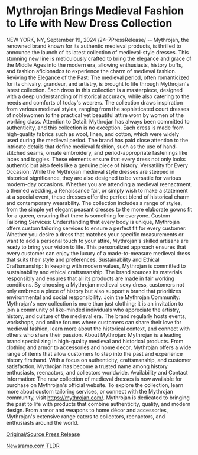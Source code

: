 # Mythrojan Brings Medieval Fashion to Life with New Dress Collection

NEW YORK, NY, September 19, 2024 /24-7PressRelease/ -- Mythrojan, the renowned brand known for its authentic medieval products, is thrilled to announce the launch of its latest collection of medieval-style dresses. This stunning new line is meticulously crafted to bring the elegance and grace of the Middle Ages into the modern era, allowing enthusiasts, history buffs, and fashion aficionados to experience the charm of medieval fashion.  Reviving the Elegance of the Past: The medieval period, often romanticized for its chivalry, grandeur, and artistry, is brought to life through Mythrojan's latest collection. Each dress in this collection is a masterpiece, designed with a deep understanding of historical accuracy, while also catering to the needs and comforts of today's wearers. The collection draws inspiration from various medieval styles, ranging from the sophisticated court dresses of noblewomen to the practical yet beautiful attire worn by women of the working class.  Attention to Detail: Mythrojan has always been committed to authenticity, and this collection is no exception. Each dress is made from high-quality fabrics such as wool, linen, and cotton, which were widely used during the medieval period. The brand has paid close attention to the intricate details that define medieval fashion, such as the use of hand-stitched seams, ornate embroidery, and period-appropriate fastenings like laces and toggles. These elements ensure that every dress not only looks authentic but also feels like a genuine piece of history.  Versatility for Every Occasion: While the Mythrojan medieval style dresses are steeped in historical significance, they are also designed to be versatile for various modern-day occasions. Whether you are attending a medieval reenactment, a themed wedding, a Renaissance fair, or simply wish to make a statement at a special event, these dresses offer the perfect blend of historical charm and contemporary wearability. The collection includes a range of styles, from the simple yet elegant peasant dresses to the more elaborate gowns fit for a queen, ensuring that there is something for everyone.  Custom Tailoring Services: Understanding that every body is unique, Mythrojan offers custom tailoring services to ensure a perfect fit for every customer. Whether you desire a dress that matches your specific measurements or want to add a personal touch to your attire, Mythrojan's skilled artisans are ready to bring your vision to life. This personalized approach ensures that every customer can enjoy the luxury of a made-to-measure medieval dress that suits their style and preferences.  Sustainability and Ethical Craftsmanship: In keeping with modern values, Mythrojan is committed to sustainability and ethical craftsmanship. The brand sources its materials responsibly and ensures that all its products are made in fair working conditions. By choosing a Mythrojan medieval sexy dress, customers not only embrace a piece of history but also support a brand that prioritizes environmental and social responsibility.  Join the Mythrojan Community: Mythrojan's new collection is more than just clothing; it is an invitation to join a community of like-minded individuals who appreciate the artistry, history, and culture of the medieval era. The brand regularly hosts events, workshops, and online forums where customers can share their love for medieval fashion, learn more about the historical context, and connect with others who share their passion.  About Mythrojan: Mythrojan is a leading brand specializing in high-quality medieval and historical products. From clothing and armor to accessories and home decor, Mythrojan offers a wide range of items that allow customers to step into the past and experience history firsthand. With a focus on authenticity, craftsmanship, and customer satisfaction, Mythrojan has become a trusted name among history enthusiasts, reenactors, and collectors worldwide.  Availability and Contact Information: The new collection of medieval dresses is now available for purchase on Mythrojan's official website. To explore the collection, learn more about custom tailoring services, or connect with the Mythrojan community, visit https://mythrojan.com/.  Mythrojan is dedicated to bringing the past to life with products that combine authenticity, quality, and modern design. From armor and weapons to home décor and accessories, Mythrojan's extensive range caters to collectors, reenactors, and enthusiasts around the world. 

[Original/Source Press Release](https://www.24-7pressrelease.com/press-release/514450/mythrojan-brings-medieval-fashion-to-life-with-new-dress-collection) 

[Newsramp.com TLDR](https://newsramp.com/None) 
